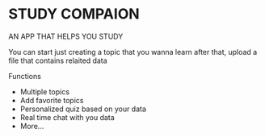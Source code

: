 # STUDY COMPAION

AN APP THAT HELPS YOU STUDY

You can start just creating a topic that you wanna learn after that, 
upload a file that contains relaited data

Functions
- Multiple topics
- Add favorite topics
- Personalized quiz based on your data   
- Real time chat with you data
- More...
